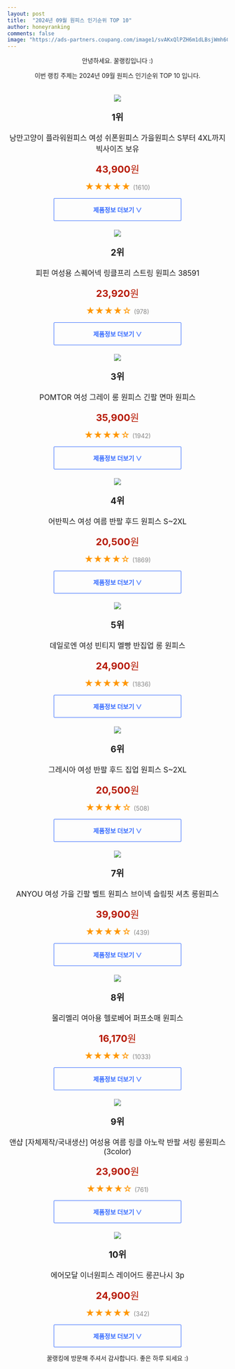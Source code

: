 ```yaml
---
layout: post
title:  "2024년 09월 원피스 인기순위 TOP 10"
author: honeyranking
comments: false
image: "https://ads-partners.coupang.com/image1/svAKxQlPZH6m1dLBsjWmh6CDMuphD1qy0OCfy2OdlbiXe02ADMInth-AwaoF8-s38JOnDucnpv0d6ginghCrxtxHRRe-o7S7ObXB07-FQbWZihO8Ls0eMZebzXoIHRbJRmNGGR6ubK4Hd2fcoW0JabtS5xUa_o0R5Jll0egW9Je19p8XkEL_KnCYU52OopIllxa3XAOQC2hLPv8yyoBKI-ymDbK_2RnO3V1ktmnIBaXgNkmDJS0dYpNbE5CfmSMrwr6XAmIMU1f6_ZTNk1Ha6nHzVlrQdxnJXGSrXEQSyBu3qtWKrbRTErLOO475VA=="
---
```

<p style="text-align: center;">안녕하세요. 꿀랭킹입니다 :)</p>
<p style="text-align: center;">이번 랭킹 주제는 2024년 09월 원피스 인기순위 TOP 10 입니다.</p><center><img src="https://ads-partners.coupang.com/image1/svAKxQlPZH6m1dLBsjWmh6CDMuphD1qy0OCfy2OdlbiXe02ADMInth-AwaoF8-s38JOnDucnpv0d6ginghCrxtxHRRe-o7S7ObXB07-FQbWZihO8Ls0eMZebzXoIHRbJRmNGGR6ubK4Hd2fcoW0JabtS5xUa_o0R5Jll0egW9Je19p8XkEL_KnCYU52OopIllxa3XAOQC2hLPv8yyoBKI-ymDbK_2RnO3V1ktmnIBaXgNkmDJS0dYpNbE5CfmSMrwr6XAmIMU1f6_ZTNk1Ha6nHzVlrQdxnJXGSrXEQSyBu3qtWKrbRTErLOO475VA==" style="margin-top:20px" /></center><p style="text-align: center; font-size: 20px"><b>1위</b></p><p style="text-align: center; font-size: 17px">낭만고양이 플라워원피스 여성 쉬폰원피스 가을원피스 S부터 4XL까지 빅사이즈 보유</p><p style="text-align: center;"><span style="color: #b61800; font-size: 22px;"><b>43,900</b>원</span></p><p style="text-align: center;"><span style="color: #ff9600; font-size: 20px;">★★★★★ </span><span style="color: #878787;">(1610)</span></p><center><a href="https://link.coupang.com/re/AFFSDP?lptag=AF3899140&subid=honeyrank&pageKey=7952062088&itemId=21951082196&vendorItemId=88998866054&traceid=V0-153-029dff29a95ac8a0&clickBeacon=30a1e160-7d91-11ef-b277-26a8e1de5262%7E3&requestid=20240928210001117215951263&token=31850C%7CMIXED"><div style="font-size: 14px; display: inline-block; padding: 15px 90px; color: #346aff; border-radius: 2px; border: 1px solid #346aff; cursor: pointer;"><b>제품정보 더보기 &or;</b></div></a></center><center><img src="https://ads-partners.coupang.com/image1/LZn2xmbB44kPEbiSLVCK6pp4ZI1W-cZxSU2lQ_cUjsohv1zF7-j8dqNawZoE8drMb3597EbuBxk3f6jujt23MDw8xPfDdo3Xp_Tm_cuTl32GZgekez_Gq9yGPK3HeHrUBIp58rT9LD_K2wLr8vcZBpOSvDWeh-AjTJyu-LCYm1vo2fHb25gdUPS-iMUJ2QbH1yNvsNy77sY2mJLvoerf8SZ_qzCKGclzoO5fQUxJTPqmOKyx_iiWYODBuPsMC4g4QxDsxt-Ht-QgbthF3KvvDp4=" style="margin-top:20px" /></center><p style="text-align: center; font-size: 20px"><b>2위</b></p><p style="text-align: center; font-size: 17px">피핀 여성용 스퀘어넥 링클프리 스트링 원피스 38591</p><p style="text-align: center;"><span style="color: #b61800; font-size: 22px;"><b>23,920</b>원</span></p><p style="text-align: center;"><span style="color: #ff9600; font-size: 20px;">★★★★☆ </span><span style="color: #878787;">(978)</span></p><center><a href="https://link.coupang.com/re/AFFSDP?lptag=AF3899140&subid=honeyrank&pageKey=7548701207&itemId=19860737729&vendorItemId=87147522962&traceid=V0-153-d3c5867640c4476f&requestid=20240928210001117215951263&token=31850C%7CMIXED"><div style="font-size: 14px; display: inline-block; padding: 15px 90px; color: #346aff; border-radius: 2px; border: 1px solid #346aff; cursor: pointer;"><b>제품정보 더보기 &or;</b></div></a></center><center><img src="https://ads-partners.coupang.com/image1/I2eKunLNIx5vyKw_I0e-VFGqB22leZJvbpFAfE8AoTCFtZRIUpnk4aZEhIsiamjdCa6CRsxGC6ygxrC9XvS_iXZjkNzG2oaHEkJn3PsBQxACYMFJHOacGNDjpTBBSNAth21a0qMkri2bcQ7SfgflIpDj0LCZfaLjNUajdvD4FZZvhTv6xh6R7tCktwSvdkXa8wxFOp9ECTuP_pmhsFhHrp4Tzguov1BAwhMrdeEPOFOSNyu5nTdOFi4hakGJEK7LOVu7iF2gdq1b4Ja4x7DrIt0JB5FAAf5QAk-_EdKmUBolPWx07Yvp3foE" style="margin-top:20px" /></center><p style="text-align: center; font-size: 20px"><b>3위</b></p><p style="text-align: center; font-size: 17px">POMTOR 여성 그레이 롱 원피스 긴팔 면마 원피스</p><p style="text-align: center;"><span style="color: #b61800; font-size: 22px;"><b>35,900</b>원</span></p><p style="text-align: center;"><span style="color: #ff9600; font-size: 20px;">★★★★☆ </span><span style="color: #878787;">(1942)</span></p><center><a href="https://link.coupang.com/re/AFFSDP?lptag=AF3899140&subid=honeyrank&pageKey=8250376236&itemId=23751327490&vendorItemId=91109310795&traceid=V0-153-e9b6d82fea408632&requestid=20240928210001117215951263&token=31850C%7CMIXED"><div style="font-size: 14px; display: inline-block; padding: 15px 90px; color: #346aff; border-radius: 2px; border: 1px solid #346aff; cursor: pointer;"><b>제품정보 더보기 &or;</b></div></a></center><center><img src="https://ads-partners.coupang.com/image1/pZuBqW4TFQWai3SrpUSM3ZJzLa4hticc_rLw3-_4MSZtYePn0xQiDEqv1OSvcXftHclLmrTOxx-Gg5eGZd2rZXIevTElXs2T7kO5ta6oLj3fiisnwGz5F_DmaWz4r_ych-Tm_cgRkm5fScVmdcjTgzGj8mkx0wEFEwZYJEwuz50HVm9ZCxnS0S3JEEl1sEy15Tu1tY1HkKn6FZX9y-7nl0vINJGoQP5_pwYnzI3X-2rNNPJ_BHfV_nzk37h6hJA_Scmmos9mtojaeU_G236bzS-VAKjQL7MDkOXkAAxlIq7SImjF-INnBuscw20bb44=" style="margin-top:20px" /></center><p style="text-align: center; font-size: 20px"><b>4위</b></p><p style="text-align: center; font-size: 17px">어반픽스 여성 여름 반팔 후드 원피스 S~2XL</p><p style="text-align: center;"><span style="color: #b61800; font-size: 22px;"><b>20,500</b>원</span></p><p style="text-align: center;"><span style="color: #ff9600; font-size: 20px;">★★★★☆ </span><span style="color: #878787;">(1869)</span></p><center><a href="https://link.coupang.com/re/AFFSDP?lptag=AF3899140&subid=honeyrank&pageKey=8067483072&itemId=22696142320&vendorItemId=89764245997&traceid=V0-153-0d678b8633ba7753&clickBeacon=30a20870-7d91-11ef-9020-f1beaf24aa50%7E3&requestid=20240928210001117215951263&token=31850C%7CMIXED"><div style="font-size: 14px; display: inline-block; padding: 15px 90px; color: #346aff; border-radius: 2px; border: 1px solid #346aff; cursor: pointer;"><b>제품정보 더보기 &or;</b></div></a></center><center><img src="https://ads-partners.coupang.com/image1/D92ygejGbeUHI7qwD3es-BL5LoBkixmEJAu4Jx9CypLJWSKgLa96xeFgwlgKsoyWwDV2DcxpXBzJD80JblYqMMySG3GGT5b3tWbC9kgwkfh-Shad_LZ0g_8Ob6cZlTkvVOv_7ZyhyCUl6iq7QaMjAVFEUaaiYJK6qHZK_508iefSvlLMXL7JA0YCYzZHbrj3E1uhA9Djbnjpf8aNmoWecqi90NgUI7oNUPfjP-x_pP0NZb9wuI2W7FhXAgR46TqyIieM8NshyaSjd_CMgHJf98T1XEApQCRxDrYA8_6g4dp1R6x0VP2Dbu3a" style="margin-top:20px" /></center><p style="text-align: center; font-size: 20px"><b>5위</b></p><p style="text-align: center; font-size: 17px">데일로엔 여성 빈티지 멜빵 반집업 롱 원피스</p><p style="text-align: center;"><span style="color: #b61800; font-size: 22px;"><b>24,900</b>원</span></p><p style="text-align: center;"><span style="color: #ff9600; font-size: 20px;">★★★★★ </span><span style="color: #878787;">(1836)</span></p><center><a href="https://link.coupang.com/re/AFFSDP?lptag=AF3899140&subid=honeyrank&pageKey=7844422714&itemId=21363749317&vendorItemId=88421197519&traceid=V0-153-9d2e8c6183a7d42a&requestid=20240928210001117215951263&token=31850C%7CMIXED"><div style="font-size: 14px; display: inline-block; padding: 15px 90px; color: #346aff; border-radius: 2px; border: 1px solid #346aff; cursor: pointer;"><b>제품정보 더보기 &or;</b></div></a></center><center><img src="https://ads-partners.coupang.com/image1/uvUmcWW2-NtfTnosuo9GXtAsbQ1WRkwCHlmc82NLEFM7ztP09pPH7ipxyMdU7jQjBofj_sU6X9bmsquUPviW58dOLS5rQniwElT4j23JOxi3a-PzF0jnFT5j5ls3HEERncPN1qhECbZbi6Q0fblk_TR8vsgSGOummJG97vYV-lCD1Lrm0xJksePKanfuGo3oa32TsmRBDFPff-DUyAnHVFGyRB9lPXhaWzgqjUqX7A1IN2oTJtxtUFZ8Q-jD_GMLTuIMArq_dYhcuGLQ7fngSW8Wub76uVDxGntebGLG2c6kuG9k34qw2UOc0hIxTjM=" style="margin-top:20px" /></center><p style="text-align: center; font-size: 20px"><b>6위</b></p><p style="text-align: center; font-size: 17px">그레시아 여성 반팔 후드 집업 원피스 S~2XL</p><p style="text-align: center;"><span style="color: #b61800; font-size: 22px;"><b>20,500</b>원</span></p><p style="text-align: center;"><span style="color: #ff9600; font-size: 20px;">★★★★☆ </span><span style="color: #878787;">(508)</span></p><center><a href="https://link.coupang.com/re/AFFSDP?lptag=AF3899140&subid=honeyrank&pageKey=8156492780&itemId=23250930723&vendorItemId=90271367116&traceid=V0-153-e190734c935f9d3e&clickBeacon=30a20870-7d91-11ef-9c14-b6945efecc20%7E3&requestid=20240928210001117215951263&token=31850C%7CMIXED"><div style="font-size: 14px; display: inline-block; padding: 15px 90px; color: #346aff; border-radius: 2px; border: 1px solid #346aff; cursor: pointer;"><b>제품정보 더보기 &or;</b></div></a></center><center><img src="https://ads-partners.coupang.com/image1/2cS0QS4KcAbYgkq62a5BfsZRDyi-Cm_NB2Rdqs1B759ULbZJf6fhoU57dKU6-K8bAa7VHofooHrug_ObVc0kIE24zCh47sRn6oXNv4HtnGe7MeMSZWunU1v-Hhuta9F0pjR-pc52Qo8sAb7YFZk7xSB5juCEaYOjCupnOaGXd5vR1F8arkXPBVlY9qpVTHDo2U6RzqUmn85fQ5_knglMvGpFb2Lt6JdVCk7e9Kao2IhQDcBVCtdRsu8DqZwSwHscncmGPnZDvKQna1iKoUY2NZkHrQ9UdgiC4o9GCF7Gy2mSWA42wp23vGcz" style="margin-top:20px" /></center><p style="text-align: center; font-size: 20px"><b>7위</b></p><p style="text-align: center; font-size: 17px">ANYOU 여성 가을 긴팔 벨트 원피스 브이넥 슬림핏 셔츠 롱원피스</p><p style="text-align: center;"><span style="color: #b61800; font-size: 22px;"><b>39,900</b>원</span></p><p style="text-align: center;"><span style="color: #ff9600; font-size: 20px;">★★★★☆ </span><span style="color: #878787;">(439)</span></p><center><a href="https://link.coupang.com/re/AFFSDP?lptag=AF3899140&subid=honeyrank&pageKey=8310223439&itemId=23978889770&vendorItemId=90939941672&traceid=V0-153-a692aa08048df474&requestid=20240928210001117215951263&token=31850C%7CMIXED"><div style="font-size: 14px; display: inline-block; padding: 15px 90px; color: #346aff; border-radius: 2px; border: 1px solid #346aff; cursor: pointer;"><b>제품정보 더보기 &or;</b></div></a></center><center><img src="https://ads-partners.coupang.com/image1/d9N9w3Ya-KrNPK7Bdyu_ornMHuxXOvuPi6Oa6qg6KPHZ_GwRxO_aPwE6lwonvGx6NopspgsE6yUiY6YRa-OCdNtQzcPtKx6C2vQbGLdvrcDqaKXawATtqDaNHEaXQjNp0dL5DFEKA2yOeDiqZ10SViBNk46iqkIpXUlbwYLhKOUdcToOxxqRYYYcFUxBikTjX69D-vX5KoQLJazBTpHAdAQLw2Kse469VP3x-gvfRG-uzlFe0YDlQBSU1XkMxOBihyX957Iy3bTTdg9SHITuDCuhnKyyBg==" style="margin-top:20px" /></center><p style="text-align: center; font-size: 20px"><b>8위</b></p><p style="text-align: center; font-size: 17px">몰리멜리 여아용 헬로베어 퍼프소매 원피스</p><p style="text-align: center;"><span style="color: #b61800; font-size: 22px;"><b>16,170</b>원</span></p><p style="text-align: center;"><span style="color: #ff9600; font-size: 20px;">★★★★☆ </span><span style="color: #878787;">(1033)</span></p><center><a href="https://link.coupang.com/re/AFFSDP?lptag=AF3899140&subid=honeyrank&pageKey=8296044846&itemId=23928304880&vendorItemId=90950444298&traceid=V0-153-517316b22ddd0aec&clickBeacon=30a20870-7d91-11ef-9b81-ec872a708804%7E3&requestid=20240928210001117215951263&token=31850C%7CMIXED"><div style="font-size: 14px; display: inline-block; padding: 15px 90px; color: #346aff; border-radius: 2px; border: 1px solid #346aff; cursor: pointer;"><b>제품정보 더보기 &or;</b></div></a></center><center><img src="https://ads-partners.coupang.com/image1/0c9D7XePaCP7UYhi0S-ReE4sf-6gdczSlrYDEdzuiyeCiLXNxMoPzER7LRdYCPoSc8qSZ62CiTZOdxKJ0sO0sBwjli9d1h-7B69LnKihZkrz_YpJGKtu64xLGJIefLqDJE2J6btjkBoNw-QKdlkJArqCV--8SB4lbRqDWtzd3bscV4aqJRt5WZBjGJkr6rIRsxVv2y6Ojjcv4fq0QfkmxHR29xYAX0tORTKdrgwcE-H2ASiaViii7uSWASX3V1KvHBo2euvYoy_5sdMBe_JxRxXkCszcSJCPsssMlfc-Ywa8RLfv4o4j0yQ=" style="margin-top:20px" /></center><p style="text-align: center; font-size: 20px"><b>9위</b></p><p style="text-align: center; font-size: 17px">앤샵 [자체제작/국내생산] 여성용 여름 링클 아노락 반팔 셔링 롱원피스(3color)</p><p style="text-align: center;"><span style="color: #b61800; font-size: 22px;"><b>23,900</b>원</span></p><p style="text-align: center;"><span style="color: #ff9600; font-size: 20px;">★★★★☆ </span><span style="color: #878787;">(761)</span></p><center><a href="https://link.coupang.com/re/AFFSDP?lptag=AF3899140&subid=honeyrank&pageKey=7493615423&itemId=19599730159&vendorItemId=89641917623&traceid=V0-153-24a29d99c16de14c&requestid=20240928210001117215951263&token=31850C%7CMIXED"><div style="font-size: 14px; display: inline-block; padding: 15px 90px; color: #346aff; border-radius: 2px; border: 1px solid #346aff; cursor: pointer;"><b>제품정보 더보기 &or;</b></div></a></center><center><img src="https://ads-partners.coupang.com/image1/_X-HmpdxYo0Wf_W2_Qq0r3z3THIc2Ju5Jy00KNBLAQM5t8oTULqgH3HKUuK-Ieo4Jyz6t4RTj5OmhxH0pO3IC5RUobhL59uzGofTIbVf84D0hTxsol3YXUANMCrqzx37LFrCov-8W7nwaR4YJjR5FqPYQnwitl2R3GfNAwiocqMWqCx0ajYSyCgY2cttkZgImWOau_JP82XdnR-pqrkiUWQ269z4YWm-9F7IW8mkBETPd0mRV4kVZ-MMSsDJZsmgjV5zOwof2BBOvgZld_HQ0irbM4UWj3UKGg5W-naNfOT6wxx7YUNzb9J1YodRSu0=" style="margin-top:20px" /></center><p style="text-align: center; font-size: 20px"><b>10위</b></p><p style="text-align: center; font-size: 17px">에어모달 이너원피스 레이어드 롱끈나시 3p</p><p style="text-align: center;"><span style="color: #b61800; font-size: 22px;"><b>24,900</b>원</span></p><p style="text-align: center;"><span style="color: #ff9600; font-size: 20px;">★★★★★ </span><span style="color: #878787;">(342)</span></p><center><a href="https://link.coupang.com/re/AFFSDP?lptag=AF3899140&subid=honeyrank&pageKey=6439436890&itemId=13933138172&vendorItemId=88182177310&traceid=V0-153-7f9a0d02df284d10&clickBeacon=30a20870-7d91-11ef-9089-11aff8903a04%7E3&requestid=20240928210001117215951263&token=31850C%7CMIXED"><div style="font-size: 14px; display: inline-block; padding: 15px 90px; color: #346aff; border-radius: 2px; border: 1px solid #346aff; cursor: pointer;"><b>제품정보 더보기 &or;</b></div></a></center><p style="text-align: center;">꿀랭킹에 방문해 주셔서 감사합니다. 좋은 하루 되세요 :)</p>